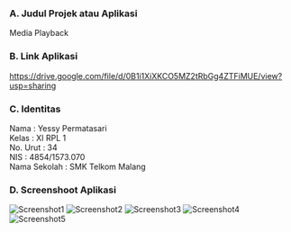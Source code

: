 ### A. Judul Projek atau Aplikasi
Media Playback

### B. Link Aplikasi
https://drive.google.com/file/d/0B1i1XiXKCO5MZ2tRbGg4ZTFiMUE/view?usp=sharing
### C. Identitas 
Nama          : Yessy Permatasari <br>
Kelas         : XI RPL 1 <br>
No. Urut      : 34 <br>
NIS           : 4854/1573.070 <br>
Nama Sekolah  : SMK Telkom Malang <br>

### D. Screenshoot Aplikasi
![Screenshot1](https://s18.postimg.org/a4bbrlchx/Screenshot_37.png)
![Screenshot2](https://s18.postimg.org/e38jaf151/Screenshot_38.png)
![Screenshot3](https://s18.postimg.org/ca5mm3fyd/Screenshot_39.png)
![Screenshot4](https://s18.postimg.org/mbagvet1h/Screenshot_40.png)
![Screenshot5](https://s18.postimg.org/o4hyxh3lx/Screenshot_41.png)
